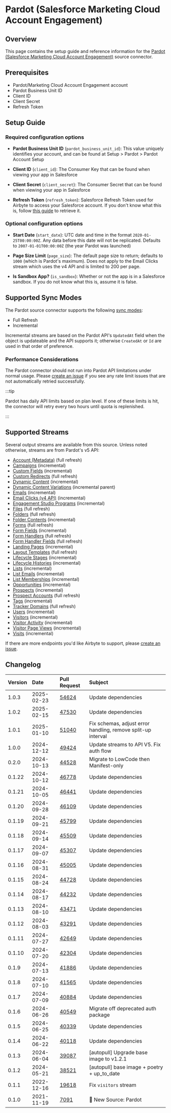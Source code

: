 # Pardot (Salesforce Marketing Cloud Account Engagement)

## Overview

This page contains the setup guide and reference information for the [Pardot (Salesforce Marketing Cloud Account Engagement)](https://www.salesforce.com/marketing/b2b-automation/) source connector.

## Prerequisites

- Pardot/Marketing Cloud Account Engagement account
- Pardot Business Unit ID
- Client ID
- Client Secret
- Refresh Token

## Setup Guide

### Required configuration options
- **Pardot Business Unit ID** (`pardot_business_unit_id`): This value uniquely identifies your account, and can be found at Setup > Pardot > Pardot Account Setup

- **Client ID** (`client_id`): The Consumer Key that can be found when viewing your app in Salesforce

- **Client Secret** (`client_secret`): The Consumer Secret that can be found when viewing your app in Salesforce

- **Refresh Token** (`refresh_token`): Salesforce Refresh Token used for Airbyte to access your Salesforce account. If you don't know what this is, follow [this guide](https://medium.com/@bpmmendis94/obtain-access-refresh-tokens-from-salesforce-rest-api-a324fe4ccd9b) to retrieve it.

### Optional configuration options
- **Start Date** (`start_date`): UTC date and time in the format `2020-01-25T00:00:00Z`. Any data before this date will not be replicated. Defaults to `2007-01-01T00:00:00Z` (the year Pardot was launched)

- **Page Size Limit** (`page_size`): The default page size to return; defaults to `1000` (which is Pardot's maximum). Does not apply to the Email Clicks stream which uses the v4 API and is limited to 200 per page.

- **Is Sandbox App?** (`is_sandbox`): Whether or not the app is in a Salesforce sandbox. If you do not know what this is, assume it is false.

## Supported Sync Modes

The Pardot source connector supports the following [sync modes](https://docs.airbyte.com/cloud/core-concepts/#connection-sync-modes):

- Full Refresh
- Incremental

Incremental streams are based on the Pardot API's `UpdatedAt` field when the object is updateable and the API supports it; otherwise `CreatedAt` or `Id` are used in that order of preference.

### Performance Considerations

The Pardot connector should not run into Pardot API limitations under normal usage. Please [create an issue](https://github.com/airbytehq/airbyte/issues) if you see any rate limit issues that are not automatically retried successfully.

:::tip

Pardot has daily API limits based on plan level. If one of these limits is hit, the connector will retry every two hours until quota is replenished.

:::

## Supported Streams

Several output streams are available from this source. Unless noted otherwise, streams are from Pardot's v5 API:

- [Account (Metadata)](https://developer.salesforce.com/docs/marketing/pardot/guide/account-v5.html) (full refresh)
- [Campaigns](https://developer.salesforce.com/docs/marketing/pardot/guide/campaign-v5.html) (incremental)
- [Custom Fields](https://developer.salesforce.com/docs/marketing/pardot/guide/custom-field-v5.html) (incremental)
- [Custom Redirects](https://developer.salesforce.com/docs/marketing/pardot/guide/custom-redirect-v5.html) (full refresh)
- [Dynamic Content](https://developer.salesforce.com/docs/marketing/pardot/guide/dynamic-content-v5.html) (incremental)
- [Dynamic Content Variations](https://developer.salesforce.com/docs/marketing/pardot/guide/dynamic-content-variation.html) (incremental parent)
- [Emails](https://developer.salesforce.com/docs/marketing/pardot/guide/email-v5.html) (incremental)
- [Email Clicks (v4 API)](https://developer.salesforce.com/docs/marketing/pardot/guide/batch-email-clicks-v4.html) (incremental)
- [Engagement Studio Programs](https://developer.salesforce.com/docs/marketing/pardot/guide/engagement-studio-program-v5.html) (incremental)
- [Files](https://developer.salesforce.com/docs/marketing/pardot/guide/export-v5.html) (full refresh)
- [Folders](https://developer.salesforce.com/docs/marketing/pardot/guide/folder-v5.html) (full refresh)
- [Folder Contents](https://developer.salesforce.com/docs/marketing/pardot/guide/folder-contents-v5.html) (incremental)
- [Forms](https://developer.salesforce.com/docs/marketing/pardot/guide/form-v5.html) (full refresh)
- [Form Fields](https://developer.salesforce.com/docs/marketing/pardot/guide/form-field-v5.html) (incremental)
- [Form Handlers](https://developer.salesforce.com/docs/marketing/pardot/guide/form-handler-v5.html) (full refresh)
- [Form Handler Fields](https://developer.salesforce.com/docs/marketing/pardot/guide/form-handler-field-v5.html) (full refresh)
- [Landing Pages](https://developer.salesforce.com/docs/marketing/pardot/guide/landing-page-v5.html) (incremental)
- [Layout Templates](https://developer.salesforce.com/docs/marketing/pardot/guide/layout-template-v5.html) (full refresh)
- [Lifecycle Stages](https://developer.salesforce.com/docs/marketing/pardot/guide/lifecycle-stage-v5.html) (incremental)
- [Lifecycle Histories](https://developer.salesforce.com/docs/marketing/pardot/guide/lifecycle-history-v5.html) (incremental)
- [Lists](https://developer.salesforce.com/docs/marketing/pardot/guide/list-v5.html) (incremental)
- [List Emails](https://developer.salesforce.com/docs/marketing/pardot/guide/list-email-v5.html) (incremental)
- [List Memberships](https://developer.salesforce.com/docs/marketing/pardot/guide/list-membership-v5.html) (incremental)
- [Opportunities](https://developer.salesforce.com/docs/marketing/pardot/guide/opportunity-v5.html) (incremental)
- [Prospects](https://developer.salesforce.com/docs/marketing/pardot/guide/prospect-v5.html) (incremental)
- [Prospect Accounts](https://developer.salesforce.com/docs/marketing/pardot/guide/prospect-account-v5.html) (full refresh)
- [Tags](https://developer.salesforce.com/docs/marketing/pardot/guide/tag-v5.html) (incremental)
- [Tracker Domains](https://developer.salesforce.com/docs/marketing/pardot/guide/tracker-domain-v5.html) (full refresh)
- [Users](https://developer.salesforce.com/docs/marketing/pardot/guide/user-v5.html) (incremental)
- [Visitors](https://developer.salesforce.com/docs/marketing/pardot/guide/visitor-v5.html) (incremental)
- [Visitor Activity](https://developer.salesforce.com/docs/marketing/pardot/guide/visitor-activity-v5.html) (incremental)
- [Visitor Page Views](https://developer.salesforce.com/docs/marketing/pardot/guide/visitor-page-view-v5.html) (incremental)
- [Visits](https://developer.salesforce.com/docs/marketing/pardot/guide/visit-v5.html) (incremental)

If there are more endpoints you'd like Airbyte to support, please [create an issue](https://github.com/airbytehq/airbyte/issues/new/choose).

## Changelog

| Version | Date       | Pull Request                                             | Subject               |
| :------ | :--------- | :------------------------------------------------------- | :-------------------- |
| 1.0.3 | 2025-02-23 | [54624](https://github.com/airbytehq/airbyte/pull/54624) | Update dependencies |
| 1.0.2 | 2025-02-15 | [47530](https://github.com/airbytehq/airbyte/pull/47530) | Update dependencies |
| 1.0.1 | 2025-01-10 | [51040](https://github.com/airbytehq/airbyte/pull/51040) | Fix schemas, adjust error handling, remove split-up interval |
| 1.0.0 | 2024-12-12 | [49424](https://github.com/airbytehq/airbyte/pull/49424) | Update streams to API V5. Fix auth flow |
| 0.2.0 | 2024-10-13 | [44528](https://github.com/airbytehq/airbyte/pull/44528) | Migrate to LowCode then Manifest-only |
| 0.1.22 | 2024-10-12 | [46778](https://github.com/airbytehq/airbyte/pull/46778) | Update dependencies |
| 0.1.21 | 2024-10-05 | [46441](https://github.com/airbytehq/airbyte/pull/46441) | Update dependencies |
| 0.1.20 | 2024-09-28 | [46109](https://github.com/airbytehq/airbyte/pull/46109) | Update dependencies |
| 0.1.19 | 2024-09-21 | [45799](https://github.com/airbytehq/airbyte/pull/45799) | Update dependencies |
| 0.1.18 | 2024-09-14 | [45509](https://github.com/airbytehq/airbyte/pull/45509) | Update dependencies |
| 0.1.17 | 2024-09-07 | [45307](https://github.com/airbytehq/airbyte/pull/45307) | Update dependencies |
| 0.1.16 | 2024-08-31 | [45005](https://github.com/airbytehq/airbyte/pull/45005) | Update dependencies |
| 0.1.15 | 2024-08-24 | [44728](https://github.com/airbytehq/airbyte/pull/44728) | Update dependencies |
| 0.1.14 | 2024-08-17 | [44232](https://github.com/airbytehq/airbyte/pull/44232) | Update dependencies |
| 0.1.13 | 2024-08-10 | [43471](https://github.com/airbytehq/airbyte/pull/43471) | Update dependencies |
| 0.1.12 | 2024-08-03 | [43291](https://github.com/airbytehq/airbyte/pull/43291) | Update dependencies |
| 0.1.11 | 2024-07-27 | [42649](https://github.com/airbytehq/airbyte/pull/42649) | Update dependencies |
| 0.1.10 | 2024-07-20 | [42304](https://github.com/airbytehq/airbyte/pull/42304) | Update dependencies |
| 0.1.9 | 2024-07-13 | [41886](https://github.com/airbytehq/airbyte/pull/41886) | Update dependencies |
| 0.1.8 | 2024-07-10 | [41565](https://github.com/airbytehq/airbyte/pull/41565) | Update dependencies |
| 0.1.7 | 2024-07-09 | [40884](https://github.com/airbytehq/airbyte/pull/40884) | Update dependencies |
| 0.1.6 | 2024-06-26 | [40549](https://github.com/airbytehq/airbyte/pull/40549) | Migrate off deprecated auth package |
| 0.1.5 | 2024-06-25 | [40339](https://github.com/airbytehq/airbyte/pull/40339) | Update dependencies |
| 0.1.4 | 2024-06-22 | [40118](https://github.com/airbytehq/airbyte/pull/40118) | Update dependencies |
| 0.1.3 | 2024-06-04 | [39087](https://github.com/airbytehq/airbyte/pull/39087) | [autopull] Upgrade base image to v1.2.1 |
| 0.1.2 | 2024-05-21 | [38521](https://github.com/airbytehq/airbyte/pull/38521) | [autopull] base image + poetry + up_to_date |
| 0.1.1 | 2022-12-16 | [19618](https://github.com/airbytehq/airbyte/pull/19618) | Fix `visitors` stream |
| 0.1.0 | 2021-11-19 | [7091](https://github.com/airbytehq/airbyte/pull/7091) | 🎉 New Source: Pardot |
